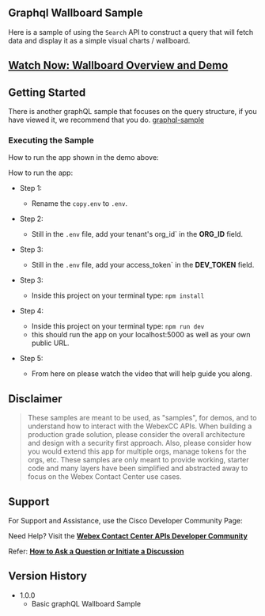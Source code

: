 ## Graphql Wallboard Sample

Here is a sample of using the `Search` API to construct a query that will fetch data and display it as a simple visual charts / wallboard.

## [Watch Now: Wallboard Overview and Demo](https://app.vidcast.io/share/42059f9c-73b8-48eb-9099-0ea45308cd23)

## Getting Started

There is another graphQL sample that focuses on the query structure, if you have viewed it, we recommend that you do. [graphql-sample](https://github.com/CiscoDevNet/webex-contact-center-api-samples/tree/main/graphql-sample)

### Executing the Sample

How to run the app shown in the demo above:

How to run the app:

- Step 1:

  - Rename the `copy.env` to `.env`.

- Step 2:

  - Still in the `.env` file, add your tenant's org_id` in the **ORG_ID** field.

- Step 3:

  - Still in the `.env` file, add your access_token` in the **DEV_TOKEN** field.

- Step 3:

  - Inside this project on your terminal type: `npm install`

- Step 4:

  - Inside this project on your terminal type: `npm run dev`
  - this should run the app on your localhost:5000 as well as your own public URL.

- Step 5:
  - From here on please watch the video that will help guide you along.

## Disclaimer

> These samples are meant to be used, as "samples", for demos, and to understand how to interact with the WebexCC APIs.
> When building a production grade solution, please consider the overall architecture and design with a security first approach.
> Also, please consider how you would extend this app for multiple orgs, manage tokens for the orgs, etc.
> These samples are only meant to provide working, starter code and many layers have been simplified and abstracted away to focus on the Webex Contact Center use cases.

## Support

For Support and Assistance, use the Cisco Developer Community Page:

Need Help? Visit the **[Webex Contact Center APIs Developer Community](https://community.cisco.com/t5/contact-center/bd-p/j-disc-dev-contact-center)**

Refer: **[How to Ask a Question or Initiate a Discussion](https://community.cisco.com/t5/contact-center/webex-contact-center-apis-developer-community-and-support/m-p/4558270)**

## Version History

- 1.0.0
  - Basic graphQL Wallboard Sample
